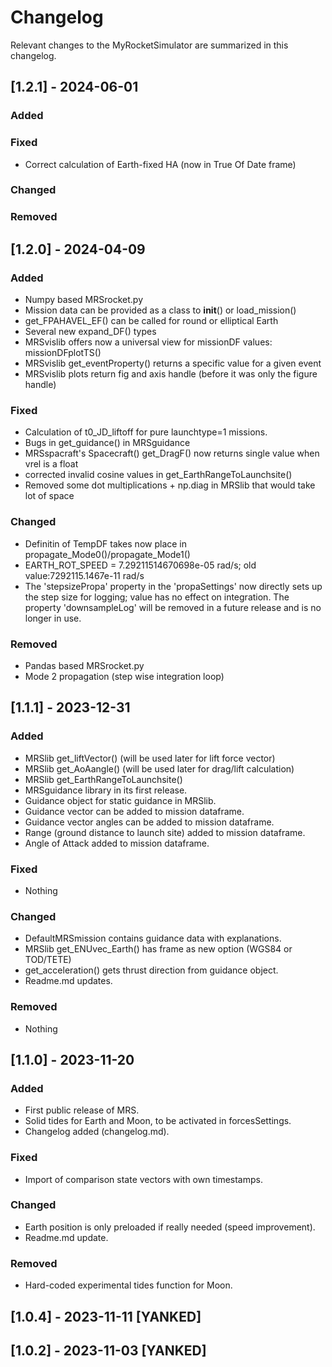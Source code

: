 # Changelog

Relevant changes to the MyRocketSimulator are summarized in this changelog. 


## [1.2.1] - 2024-06-01

### Added

### Fixed

- Correct calculation of Earth-fixed HA (now in True Of Date frame)

### Changed 

### Removed

## [1.2.0] - 2024-04-09

### Added

- Numpy based MRSrocket.py
- Mission data can be provided as a class to __init__() or load_mission()
- get_FPAHAVEL_EF() can be called for round or elliptical Earth
- Several new expand_DF() types
- MRSvislib offers now a universal view for missionDF values: missionDFplotTS()
- MRSvislib get_eventProperty() returns a specific value for a given event
- MRSvislib plots return fig and axis handle (before it was only the figure handle)

### Fixed

- Calculation of t0_JD_liftoff for pure launchtype=1 missions.
- Bugs in get_guidance() in MRSguidance
- MRSspacraft's Spacecraft() get_DragF() now returns single value when vrel is a float
- corrected invalid cosine values in get_EarthRangeToLaunchsite()
- Removed some dot multiplications + np.diag in MRSlib that would take lot of space

### Changed

- Definitin of TempDF takes now place in propagate_Mode0()/propagate_Mode1()
- EARTH_ROT_SPEED = 7.29211514670698e-05 rad/s; old value:7292115.1467e-11 rad/s
- The 'stepsizePropa' property in the 'propaSettings' now directly sets up
  the step size for logging; value has no effect on integration. The property
  'downsampleLog' will be removed in a future release and is no longer in use.

### Removed

- Pandas based MRSrocket.py
- Mode 2 propagation (step wise integration loop)



## [1.1.1] - 2023-12-31

### Added

- MRSlib get_liftVector() (will be used later for lift force vector)
- MRSlib get_AoAangle() (will be used later for drag/lift calculation)
- MRSlib get_EarthRangeToLaunchsite()
- MRSguidance library in its first release.
- Guidance object for static guidance in MRSlib.
- Guidance vector can be added to mission dataframe.
- Guidance vector angles can be added to mission dataframe.
- Range (ground distance to launch site) added to mission dataframe.
- Angle of Attack added to mission dataframe.

### Fixed

- Nothing

### Changed

- DefaultMRSmission contains guidance data with explanations.
- MRSlib get_ENUvec_Earth() has frame as new option (WGS84 or TOD/TETE)
- get_acceleration() gets thrust direction from guidance object.
- Readme.md updates.

### Removed

- Nothing


## [1.1.0] - 2023-11-20

### Added

- First public release of MRS.
- Solid tides for Earth and Moon, to be activated in forcesSettings.
- Changelog added (changelog.md).

### Fixed

- Import of comparison state vectors with own timestamps.

### Changed

- Earth position is only preloaded if really needed (speed improvement).
- Readme.md update.

### Removed

- Hard-coded experimental tides function for Moon.

## [1.0.4] - 2023-11-11 [YANKED]

## [1.0.2] - 2023-11-03 [YANKED]
